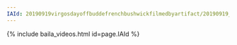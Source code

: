 ```yaml
---
IAId: 20190919virgosdayoffbuddefrenchbushwickfilmedbyartifact/20190919_virgosDayOff_buddeFrench_Bushwick_filmedByArtifact.mp4
---
```


{% include baila_videos.html id=page.IAId %}
